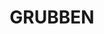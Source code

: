 ---
lastmod: '2025-04-06T06:05:20+00:00'
latitude: -35.535739
layout: suburb
longitude: 146.977849
postcode: '2658'
state: NSW
title: GRUBBEN
url: /nsw/grubben/
---